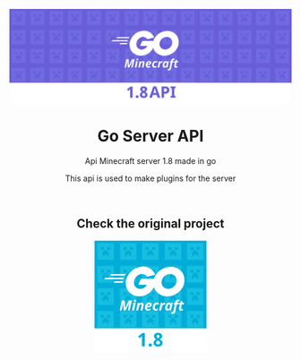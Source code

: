 
<p align="center">
  <a href="https://github.com/MineLC/Go-Server-API/tree/main/api"><img src="github/background-api.png"></a>

  <h1 align="center"><strong>Go Server API</strong></h1>

  <p align="center">
    Api Minecraft server 1.8 made in go
  </p>
  <p align="center"> This api is used to make plugins for the server </p>
  <br>
  <h2 align="center"> Check the original project </h2>
  <a href="https://github.com/MineLC/Go-Server/"><img style=" width: 200px; height: 200px; display: block; margin-left: auto; margin-right: auto;" src="github/server.png"></a>
</p>